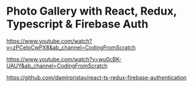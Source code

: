# Photo Gallery with React, Redux, Typescript & Firebase Auth
https://www.youtube.com/watch?v=zPCeloCwPX8&ab_channel=CodingFromScratch

https://www.youtube.com/watch?v=wu0cBK-UAUY&ab_channel=CodingFromScratch

https://github.com/damirpristav/react-ts-redux-firebase-authentication

